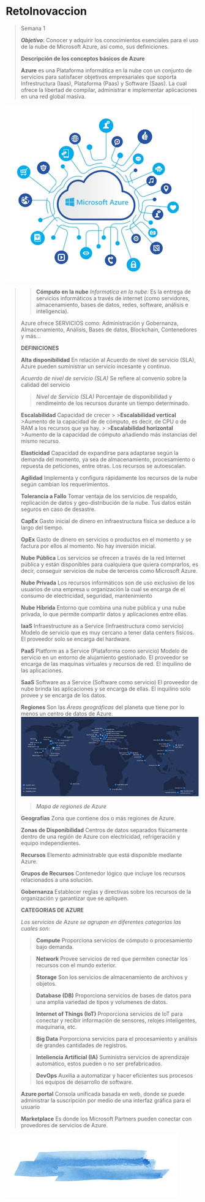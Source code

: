 # RetoInovaccion

>Semana 1
>
>**_Objetivo_**: Conocer y adquirir los conocimientos esenciales para el uso de la nube de Microsoft Azure, así como, sus definiciones.
>
>
> **Descripción de los conceptos básicos de Azure**
>
>**Azure** es una Plataforma informática en la nube con un conjunto de servicios para satisfacer objetivos empresariales que soporta Infrestructura (Iaas), Plataforma (Paas) y Software (Saas). La cual ofrece la libertad de compilar, administrar e implementar aplicaciones en una red global masiva.
>
![Azure](/images/azure-informacion-1.jpg)

>>**Cómputo en la nube** _Informatica en la nube:_ Es la entrega de servicios informáticos a través de internet (como servidores, almacenamiento, bases de datos, redes, software, análisis e inteligencia).
>
> Azure ofrece SERVICIOS como:
>Administración y Gobernanza, Almacenamiento, Análisis, Bases de datos, Blockchain, Contenedores y más...
>
>
>**DEFINICIONES**
  >
  >**Alta disponibilidad**
  >En relación al Acuerdo de nivel de servicio (SLA), Azure pueden suministrar un servicio incesante y continuo.
  >
  >*Acuerdo de nivel de servicio (SLA)*
  >Se refiere al convenio sobre la calidad del servicio
  >>*Nivel de Servicio (SLA)*
  >>Porcentaje de disponibilidad y rendimeinto de los recursos durante un tiempo determinado.
  >
  >**Escalabilidad**
  >Capacidad de crecer
    >
    >**Escalabilidad vertical**
    >Aumento de la capacidad de de cómputo, es decir, de CPU o de RAM a los recursos que ya hay.
    >
    >**Escalabilidad horizontal**
    >Aumento de la capacidad de cómputo añadiendo más instancias del mismo recurso.
  >
  >**Elasticidad**
  > Capacidad de expandirse para adaptarse según la demanda del momento, ya sea de almacenamiento, procesamiento o repuesta de peticiones, entre otras. Los recursos se autoescalan.
  >
  >**Agilidad**
  >Implementa y configura rápidamente los recursos de la nube según cambian los requerimientos.
  >
  >**Tolerancia a Fallo**
  >Tomar ventaja de los servicios de respaldo, replicación de datos y geo-distribución de la nube. Tus datos están seguros en caso de desastre.
  >
  >**CapEx**
  >Gasto inicial de dinero en infraestructura física se deduce a lo largo del tiempo.
  >
  >**OpEx**
  >Gasto de dinero en servicios o productos en el momento y se factura por ellos al momento. No hay inversión inicial.
  >
  >**Nube Pública**
  >Los servicios se ofrecen a través de la red Internet pública y están disponibles para cualquiera que quiera comprarlos, es decir, conseguir servicios de nube de terceros como Microsoft Azure.
  >
  >**Nube Privada**
  >Los recursos informáticos son de uso exclusivo de los usuarios de una empresa u organización la cual se encarga de el consumo de electricidad, seguridad, mantenimiento
  >
  >**Nube Híbrida**
  >Entorno que combina una nube pública y una nube privada, lo que permite compartir datos y aplicaciones entre ellas.
  >
  >**IaaS**
  >Infraestructure as a Service (Infraestructura como servicio) Modelo de servicio que es muy cercano a tener data centers fisicos. El proveedor solo se encarga del hardware.
  >
  >**PaaS**
  >Platform as a Service (Plataforma como servicio) Modelo de servicio en un entorno de alujamiento gestionado. El proveedor se encarga de las maquinas virtuales y recursos de red. El inquilino de las aplicaciones.
  >
  >**SaaS**
  >Software as a Service (Software como servicio) El proveedor de nube brinda las aplicaciones y se encarga de ellas. El inquilino solo provee y se encarga de los datos.
  >
  >**Regiones**
  >Son las *Áreas geográficas* del planeta que tiene por lo menos un centro de datos de Azure. 
  >![Regiones](/images/regionsazure.png)
  >  >_Mapa de regiones de Azure_
  >
  >**Geografías**
  >Zona que contiene dos o más regiones de Azure.
  >
  >**Zonas de Disponibilidad**
  >Centros de datos separados físicamente dentro de una región de Azure con electricidad, refrigeración y equipo independientes.
  >
  >**Recursos**
  >Elemento administrable que está disponible mediante Azure.
  >
  >**Grupos de Recursos**
  >Contenedor lógico que incluye los recursos relacionados a una solución.
  >
  >**Gobernanza**
  >Establecer reglas y directivas sobre los recursos de la organización y garantizar que se apliquen.
  >
  >**CATEGORIAS DE AZURE**
  >
  >*Los servicios de Azure se agrupan en diferentes categorias las cuales son:*
  >
  >>**Compute**
  >>Proporciona servicios de cómputo o procesamiento bajo demanda.
  >
  >>**Network**
  >>Provee servicios de red que permiten conectar los recursos con el mundo exterior. 
  >
  >>**Storage**
  >>Son los servicios de almacenamiento de archivos y objetos. 
  >
  >>**Database (DB)**
  >>Proporciona servicios de bases de datos para una amplia variedad de tipos y volumenes de datos. 
  >
  >>**Internet of Things (IoT)**
  >>Proporciona servicios de IoT para conectar y recibir información de sensores, relojes inteligentes, maquinaria, etc. 
  >
  >>**Big Data**
  >>Porporciona servicios para el procesamiento y análisis de grandes cantidades de registros. 
  >
  >>**Inteliencia Artificial (IA)**
  >>Suministra servicios de aprendizaje automático, estos pueden o no ser prefabricados.
  >
  >>**DevOps**
  >>Auxilia a automatizar y hacer eficientes sus procesos los equipos de desarrollo de software.
>
>**Azure portal**
>Consola unificada basada en web, donde se puede administrar la suscripción  por medio de una interfaz gráfica para el usuario
>
>**Marketplace**
>Es donde los Microsoft Partners pueden conectar con provedores de servicios de Azure.

![Azure](/images/acuarelazul.jpg)
